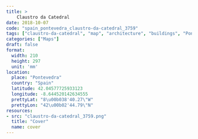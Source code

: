 ```yaml
---
title: > 
    Claustro da Catedral
date: 2018-10-07
code: "spain_pontevedra_claustro-da-catedral_3759"
tags: ["claustro-da-catedral", "map", "architecture", "buildings", "Pontevedra", "Spain"]
categories: ["Maps"]
draft: false
format:
  width: 210
  height: 297
  unit: 'mm'
location:
  place: "Pontevedra"
  country: "Spain"
  latitude: 42.04577725933123
  longitude: -8.644520142634555
  prettyLat: "8\u00b038'40.27\"W"
  prettyLon: "42\u00b02'44.79\"N"
resources:
- src: "claustro-da-catedral_3759.png"
  title: "Cover"
  name: cover
---
```

